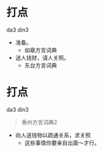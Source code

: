 # 打点
da3 din3
+ 准备。
  * 如皋方言词典
+ 送人钱财，请人关照。
  * 东台方言词典


# 打点
da3 din3
> 泰州方言词典2
- 向人送钱物以疏通关系，求关照
  - 这些事情你要亲自出面～才行。